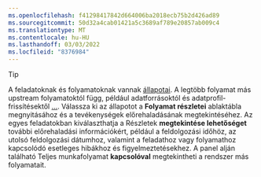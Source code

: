 ```yaml
---
ms.openlocfilehash: f41298417842d664006ba2018ecb75b2d426ad89
ms.sourcegitcommit: 50d32a4cab01421a5c3689af789e20857ab009c4
ms.translationtype: MT
ms.contentlocale: hu-HU
ms.lasthandoff: 03/03/2022
ms.locfileid: "8376984"
---
```

> [!TIP] 
> A feladatoknak és folyamatoknak vannak [állapotai](../audience-insights/system.md#status-definitions). A legtöbb folyamat más upstream folyamatoktól függ, például adatforrásoktól és adatprofil-frissítésektől [...](../audience-insights/system.md#refresh-processes). Válassza ki az állapotot a **Folyamat részletei** ablaktábla megnyitásához és a tevékenységek előrehaladásának megtekintéséhez. Az egyes feladatokban kiválaszthatja a Részletek **megtekintése lehetőséget** további előrehaladási információkért, például a feldolgozási időhöz, az utolsó feldolgozási dátumhoz, valamint a feladathoz vagy folyamathoz kapcsolódó esetleges hibákhoz és figyelmeztetésekhez. A panel alján található Teljes munkafolyamat **kapcsolóval** megtekintheti a rendszer más folyamatait.